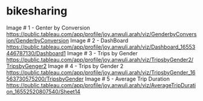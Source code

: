 # bikesharing
Image # 1 - Genter by Conversion
https://public.tableau.com/app/profile/joy.anwuli.arah/viz/GenderbyConversion/GenderbyConversion
Image # 2 - DashBoard
https://public.tableau.com/app/profile/joy.anwuli.arah/viz/Dashboard_16553446787130/Dashboard1
Image # 3 - Trips by Gender
https://public.tableau.com/app/profile/joy.anwuli.arah/viz/TripsbyGender2/TripsbyGenger2
Image # 4 - Trips by Gender 2
https://public.tableau.com/app/profile/joy.anwuli.arah/viz/TripsbyGender_16563730575200/TripsbyGender
Image # 5 - Average Trip Duration
https://public.tableau.com/app/profile/joy.anwuli.arah/viz/AverageTripDuration_16552520807540/Sheet14

